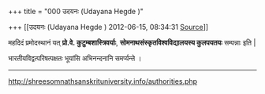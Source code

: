 +++
title = "000 उदयनः (Udayana Hegde )"

+++
[[उदयनः (Udayana Hegde )	2012-06-15, 08:34:31 [Source](https://groups.google.com/g/bvparishat/c/bIazyhp1GUk)]]



महदिदं प्रमोदस्थानं यत् **प्रो.वे. कुटुम्बशास्त्रिवर्याः**, **सोमनाथसंस्कृतविश्वविद्यालयस्य कुलपयतयः** सम्पन्नाः इति \|  
  
भारतीयविद्वत्परिषत्पक्षतः भूयांसि अभिनन्दनानि समर्प्यन्ते ।  
  
----------------------------------------------------------------------------------  
  
<http://shreesomnathsanskrituniversity.info/authorities.php>  

